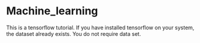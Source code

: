 # Machine_learning

This is a tensorflow tutorial.
If you have installed tensorflow on your system, the dataset already exists.
You do not require data set.
